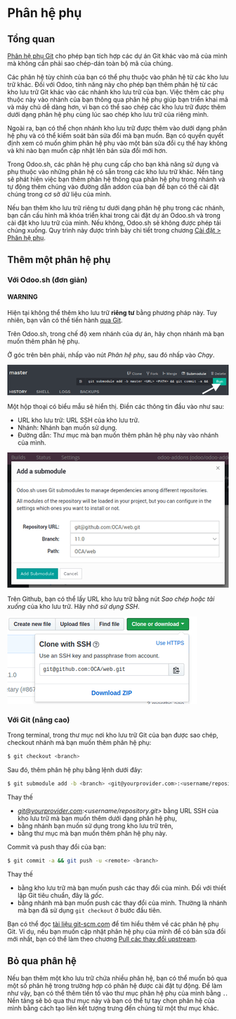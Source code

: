 <a id="odoosh-advanced-submodules"></a>

# Phân hệ phụ

## Tổng quan

[Phân hệ phụ Git](https://git-scm.com/book/en/v2/Git-Tools-Submodules) cho phép bạn tích hợp các dự án Git khác vào mã của mình mà không cần phải sao chép-dán toàn bộ mã của chúng.

Các phân hệ tùy chỉnh của bạn có thể phụ thuộc vào phân hệ từ các kho lưu trữ khác. Đối với Odoo, tính năng này cho phép bạn thêm phân hệ từ các kho lưu trữ Git khác vào các nhánh kho lưu trữ của bạn. Việc thêm các phụ thuộc này vào nhánh của bạn thông qua phân hệ phụ giúp bạn triển khai mã và máy chủ dễ dàng hơn, vì bạn có thể sao chép các kho lưu trữ được thêm dưới dạng phân hệ phụ cùng lúc sao chép kho lưu trữ của riêng mình.

Ngoài ra, bạn có thể chọn nhánh kho lưu trữ được thêm vào dưới dạng phân hệ phụ và có thể kiểm soát bản sửa đổi mà bạn muốn. Bạn có quyền quyết định xem có muốn ghim phân hệ phụ vào một bản sửa đổi cụ thể hay không và khi nào bạn muốn cập nhật lên bản sửa đổi mới hơn.

Trong Odoo.sh, các phân hệ phụ cung cấp cho bạn khả năng sử dụng và phụ thuộc vào những phân hệ có sẵn trong các kho lưu trữ khác. Nền tảng sẽ phát hiện việc bạn thêm phân hệ thông qua phân hệ phụ  trong nhánh và tự động thêm chúng vào đường dẫn addon của bạn để bạn có thể cài đặt chúng trong cơ sở dữ liệu của mình.

Nếu bạn thêm kho lưu trữ riêng tư dưới dạng phân hệ phụ trong các nhánh, bạn cần cấu hình mã khóa triển khai trong cài đặt dự án Odoo.sh và trong cài đặt kho lưu trữ của mình. Nếu không, Odoo.sh sẽ không được phép tải chúng xuống. Quy trình này được trình bày chi tiết trong chương [Cài đặt > Phân hệ phụ](administration/odoo_sh/getting_started/settings.md#odoosh-gettingstarted-settings-submodules).

## Thêm một phân hệ phụ

### Với Odoo.sh (đơn giản)

#### WARNING
Hiện tại không thể thêm kho lưu trữ **riêng tư** bằng phương pháp này. Tuy nhiên, bạn vẫn có thể tiến hành [qua Git](#odoosh-advanced-submodules-withgit).

Trên Odoo.sh, trong chế độ xem nhánh của dự án, hãy chọn nhánh mà bạn muốn thêm phân hệ phụ.

Ở góc trên bên phải, nhấp vào nút *Phân hệ phụ*, sau đó nhấp vào *Chạy*.

![image](../../../.gitbook/assets/advanced-submodules-button.png)

Một hộp thoại có biểu mẫu sẽ hiển thị. Điền các thông tin đầu vào như sau:

* URL kho lưu trữ: URL SSH của kho lưu trữ.
* Nhánh: Nhánh bạn muốn sử dụng.
* Đường dẫn: Thư mục mà bạn muốn thêm phân hệ phụ này vào nhánh của mình.

![image](../../../.gitbook/assets/advanced-submodules-dialog.png)

Trên Github, bạn có thể lấy URL kho lưu trữ bằng nút *Sao chép hoặc tải xuống* của kho lưu trữ. Hãy nhớ *sử dụng SSH*.

![image](../../../.gitbook/assets/advanced-submodules-github-sshurl.png)

<a id="odoosh-advanced-submodules-withgit"></a>

### Với Git (nâng cao)

Trong terminal, trong thư mục nơi kho lưu trữ Git của bạn được sao chép, checkout nhánh mà bạn muốn thêm phân hệ phụ:

```bash
$ git checkout <branch>
```

Sau đó, thêm phân hệ phụ bằng lệnh dưới đây:

```bash
$ git submodule add -b <branch> <git@yourprovider.com>:<username/repository.git> <path>
```

Thay thế

*  *<git@yourprovider.com>:<username/repository.git>* bằng URL SSH của kho lưu trữ mà bạn muốn thêm dưới dạng phân hệ phụ,
*  *<branch>* bằng nhánh bạn muốn sử dụng trong kho lưu trữ trên,
*  *<path>* bằng thư mục mà bạn muốn thêm phân hệ phụ này.

Commit và push thay đổi của bạn:

```bash
$ git commit -a && git push -u <remote> <branch>
```

Thay thế

* <remote> bằng kho lưu trữ mà bạn muốn push các thay đổi của mình. Đối với thiết lập Git tiêu chuẩn, đây là *gốc*.
* <branch> bằng nhánh mà bạn muốn push các thay đổi của mình. Thường là nhánh mà bạn đã sử dụng `git checkout` ở bước đầu tiên.

Bạn có thể đọc [tài liệu git-scm.com](https://git-scm.com/book/en/v2/Git-Tools-Submodules) để tìm hiểu thêm về các phân hệ phụ Git. Ví dụ, nếu bạn muốn cập nhật phân hệ phụ của mình để có bản sửa đổi mới nhất, bạn có thể làm theo chương [Pull các thay đổi upstream](https://git-scm.com/book/en/v2/Git-Tools-Submodules#_pulling_in_upstream_changes_from_the_submodule_remote).

## Bỏ qua phân hệ

Nếu bạn thêm một kho lưu trữ chứa nhiều phân hệ, bạn có thể muốn bỏ qua một số phân hệ trong trường hợp có phân hệ được cài đặt tự động. Để làm như vậy, bạn có thể thêm tiền tố vào thư mục phân hệ phụ của mình bằng `.`. Nền tảng sẽ bỏ qua thư mục này và bạn có thể tự tay chọn phân hệ của mình bằng cách tạo liên kết tượng trưng đến chúng từ một thư mục khác.
